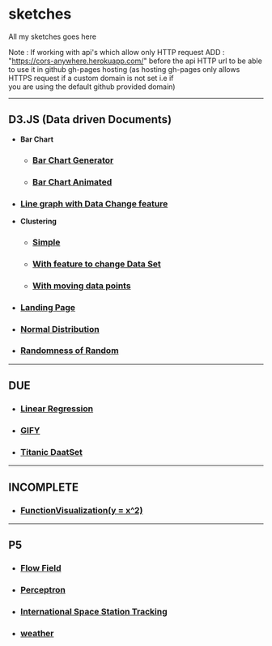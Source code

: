 # sketches

All my  sketches goes here

Note : If working with api's which allow only HTTP request
       ADD : "https://cors-anywhere.herokuapp.com/"
          before the api HTTP url to be able to use it in github gh-pages hosting
          (as hosting gh-pages only allows HTTPS request if a custom domain is not set i.e if              
          you are using the default github provided domain)
          
---
## D3.JS (Data driven Documents)
- **Bar Chart**
  - ### [Bar Chart Generator](https://baby-oopsy-daisy.github.io/d3/barChart/1.0)
  - ### [Bar Chart Animated](https://baby-oopsy-daisy.github.io/d3/barChart/2.0)
- ### [Line graph with Data Change feature](https://baby-oopsy-daisy.github.io/d3/changinglines)
- **Clustering**
  - ### [Simple](https://baby-oopsy-daisy.github.io/d3/clustering/1.0)
  - ### [With feature to change Data Set](https://baby-oopsy-daisy.github.io/d3/clustering/2.0)
  - ### [With moving data points](https://baby-oopsy-daisy.github.io/d3/clustering/moving_cluster)
- ### [Landing Page](https://baby-oopsy-daisy.github.io/d3/landingPage)
- ### [Normal Distribution](https://baby-oopsy-daisy.github.io/d3/normaldistribution)
- ### [Randomness of Random](https://baby-oopsy-daisy.github.io/d3/randomnessOfRandom)

---
## DUE
- ### [Linear Regression](https://baby-oopsy-daisy.github.io/due/LinearRegression)
- ### [GIFY](https://baby-oopsy-daisy.github.io/due/gify(project2))
- ### [Titanic DaatSet](https://baby-oopsy-daisy.github.io/due/titanic)

---
## INCOMPLETE
 - ### [FunctionVisualization(y = x^2)](https://baby-oopsy-daisy.github.io/incomplete/functionVisual)
 
---
## P5
 - ### [Flow Field](https://baby-oopsy-daisy.github.io/p5/Flow_field)
 - ### [Perceptron](https://baby-oopsy-daisy.github.io/p5/perceptron)
 - ### [International Space Station Tracking](https://baby-oopsy-daisy.github.io/p5/ISSmap)
 - ### [weather](https://baby-oopsy-daisy.github.io/p5/weather)

